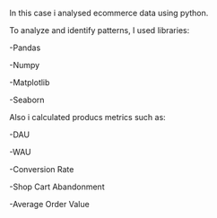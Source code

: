 In this case i analysed ecommerce data using python.

To analyze and identify patterns, I used libraries:

  -Pandas
  
  -Numpy
  
  -Matplotlib
  
  -Seaborn

Also i calculated producs metrics such as:

  -DAU
  
  -WAU
  
  -Conversion Rate
  
  -Shop Cart Abandonment
  
  -Average Order Value
  
